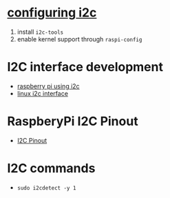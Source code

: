 # [configuring i2c](https://learn.adafruit.com/adafruits-raspberry-pi-lesson-4-gpio-setup/configuring-i2c)
1. install `i2c-tools`
2. enable kernel support through `raspi-config`

# I2C interface development
* [raspberry pi using i2c](https://raspberry-projects.com/pi/programming-in-c/i2c/using-the-i2c-interface)
* [linux i2c interface](https://www.kernel.org/doc/Documentation/i2c/dev-interface)

# RaspberyPi I2C Pinout
* [I2C Pinout](https://pinout.xyz/pinout/i2c)

# I2C commands
* `sudo i2cdetect -y 1`
